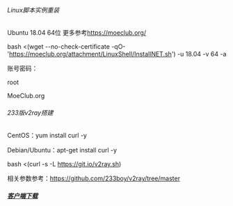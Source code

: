 

###### Linux脚本实例重装

Ubuntu 18.04 64位 更多参考<https://moeclub.org/>

bash <(wget --no-check-certificate -qO- 'https://moeclub.org/attachment/LinuxShell/InstallNET.sh') -u 18.04 -v 64 -a

账号密码：

root  

MoeClub.org 

###### 233版v2ray搭建

CentOS：yum install curl -y

Debian/Ubuntu：apt-get install curl -y

bash <(curl -s -L https://git.io/v2ray.sh)

相关参数参考：<https://github.com/233boy/v2ray/tree/master>

##### <a href="download.md">客户端下载</a>

